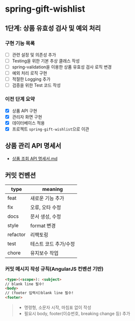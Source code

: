 # spring-gift-wishlist

## 1단계: 상품 유효성 검사 및 예외 처리

### 구현 기능 목록

+ [ ] 관련 설정 및 의존성 추가
+ [ ] Testing을 위한 기본 추상 클래스 작성
+ [ ] spring-validation을 이용한 상품 유효성 검사 로직 변경
+ [ ] 예외 처리 로직 구현
+ [ ] 적절한 Logging 추가
+ [ ] 검증을 위한 Test 코드 작성

### 이전 단계 요약

+ [X] 상품 API 구현
+ [X] 관리자 화면 구현
+ [X] 데이터베이스 적용
+ [X] 프로젝트 `spring-gift-wishlist`으로 이관

## 상품 관리 API 명세서

- [상품 조회 API 명세서.md](document/%EC%83%81%ED%92%88%20%EC%A1%B0%ED%9A%8C%20API%20%EB%AA%85%EC%84%B8%EC%84%9C.md)



## 커밋 컨벤션

| type     | meaning      |
|----------|--------------|
| feat     | 새로운 기능 추가    |
| fix      | 오류, 오타 수정    |
| docs     | 문서 생성, 수정    |
| style    | format 변경    |
| refactor | 리팩토링         |
| test     | 테스트 코드 추가/수정 |
| chore    | 유지보수 작업      |

### 커밋 메시지 작성 규칙(AngularJS 컨벤션 기반)

```md
<type>(<scope>): <subject>
// blank line 필수!
<body>
// (footer 입력시)blank line 필수!
<footer>
```
> + 명령형, 소문자 시작, 마침표 없이 작성
> + 필요시 body, footer(이슈번호, breaking change 등) 추가